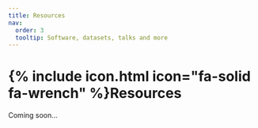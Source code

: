 ```yaml
---
title: Resources
nav:
  order: 3
  tooltip: Software, datasets, talks and more
---
```


# {% include icon.html icon="fa-solid fa-wrench" %}Resources

Coming soon...
